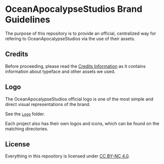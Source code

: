 # OceanApocalypseStudios Brand Guidelines
The purpose of this repository is to provide an official, centralized way for refering to OceanApocalypseStudios via the use of their assets.

## Credits
Before proceeding, please read the [Credits Information](CREDITS.txt) as it contains information about typeface and other assets we used.

## Logo
The OceanApocalypseStudios official logo is one of the most simple and direct visual representations of the brand.

See the [`Logo`](/Logo) folder.

Each project also has their own logos and icons, which can be found on the matching directories.

## License
Everything in this repository is licensed under [CC BY-NC 4.0](LICENSE.md).
